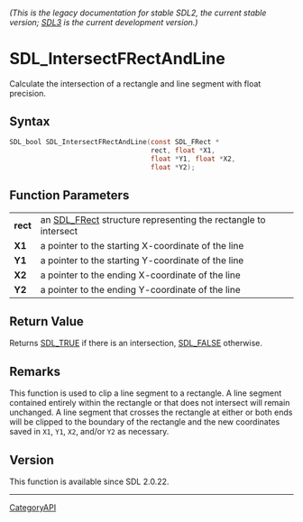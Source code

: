 ###### (This is the legacy documentation for stable SDL2, the current stable version; [SDL3](https://wiki.libsdl.org/SDL3/) is the current development version.)
# SDL_IntersectFRectAndLine

Calculate the intersection of a rectangle and line segment with float precision.

## Syntax

```c
SDL_bool SDL_IntersectFRectAndLine(const SDL_FRect *
                                   rect, float *X1,
                                   float *Y1, float *X2,
                                   float *Y2);

```

## Function Parameters

|              |                                                                             |
| ------------ | --------------------------------------------------------------------------- |
| **rect**     | an [SDL_FRect](SDL_FRect.md) structure representing the rectangle to intersect |
| **X1**       | a pointer to the starting X-coordinate of the line                          |
| **Y1**       | a pointer to the starting Y-coordinate of the line                          |
| **X2**       | a pointer to the ending X-coordinate of the line                            |
| **Y2**       | a pointer to the ending Y-coordinate of the line                            |

## Return Value

Returns [SDL_TRUE](SDL_TRUE.md) if there is an intersection,
[SDL_FALSE](SDL_FALSE.md) otherwise.

## Remarks

This function is used to clip a line segment to a rectangle. A line segment
contained entirely within the rectangle or that does not intersect will
remain unchanged. A line segment that crosses the rectangle at either or
both ends will be clipped to the boundary of the rectangle and the new
coordinates saved in `X1`, `Y1`, `X2`, and/or `Y2` as necessary.

## Version

This function is available since SDL 2.0.22.

----
[CategoryAPI](CategoryAPI.md)
